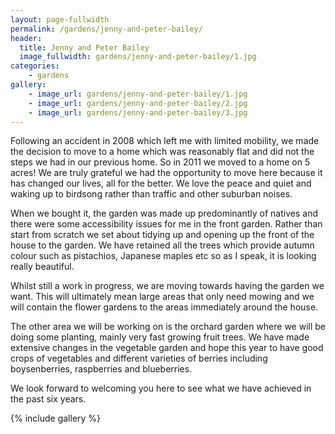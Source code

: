 ```yaml
---
layout: page-fullwidth
permalink: /gardens/jenny-and-peter-bailey/
header:
  title: Jenny and Peter Bailey
  image_fullwidth: gardens/jenny-and-peter-bailey/1.jpg
categories:
    - gardens
gallery:
    - image_url: gardens/jenny-and-peter-bailey/1.jpg
    - image_url: gardens/jenny-and-peter-bailey/2.jpg
    - image_url: gardens/jenny-and-peter-bailey/3.jpg
---
```


Following an accident in 2008 which left me with limited mobility, we made the decision to move to a home which was reasonably flat and did not the steps we had in our previous home.  So in 2011 we moved to a home on 5 acres!   We are truly grateful we had the opportunity to move here because it has changed our lives, all for the better.   We love the peace and quiet and waking up to birdsong rather than traffic and other suburban noises.

When we bought it, the garden was made up predominantly of natives and there were some accessibility issues for me in the front garden.   Rather than start from scratch we set about tidying up and opening up the front of the house to the garden.   We have retained all the trees which provide autumn colour such as pistachios, Japanese maples etc so as I speak, it is looking really beautiful.

Whilst still a work in progress, we are moving towards having the garden we want.  This will ultimately mean large areas that only need mowing and we will contain the flower gardens to the areas immediately around the house.   

The other area we will be working on is the orchard garden where we will be doing some planting, mainly very fast growing fruit trees.  We have made extensive changes in the vegetable garden and hope this year to have good crops of vegetables and different varieties of berries including boysenberries, raspberries and blueberries.

We look forward to welcoming you here to see what we have achieved in the past six years.

{% include gallery %}